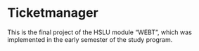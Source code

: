 # Ticketmanager
This is the final project of the HSLU module “WEBT”, which was implemented in the early semester of the study program.
